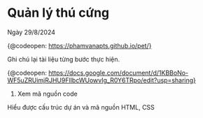 # Quản lý thú cứng

Ngày 29/8/2024

{@codeopen: https://phamvanapts.github.io/pet/}

Ghi chú lại tài liệu từng bước thực hiện.

{@codeopen: https://docs.google.com/document/d/1KBBoNo-WF5uZRUimjRJHU9FIlbcWUowvIg_R0Y6TRpo/edit?usp=sharing}

1. Xem mã nguồn code

Hiểu được cấu trúc dự án và mã nguồn HTML, CSS

